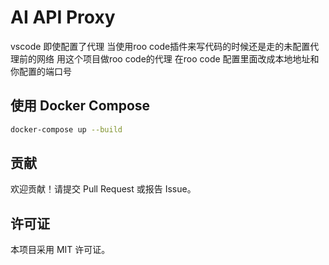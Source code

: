# AI API Proxy

vscode 即使配置了代理 当使用roo code插件来写代码的时候还是走的未配置代理前的网络
用这个项目做roo code的代理
在roo code 配置里面改成本地地址和你配置的端口号

## 使用 Docker Compose

```bash
docker-compose up --build
```

## 贡献

欢迎贡献！请提交 Pull Request 或报告 Issue。

## 许可证

本项目采用 MIT 许可证。